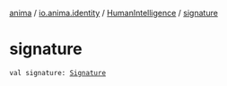 [anima](../../index.md) / [io.anima.identity](../index.md) / [HumanIntelligence](index.md) / [signature](./signature.md)

# signature

`val signature: `[`Signature`](../-signature/index.md)